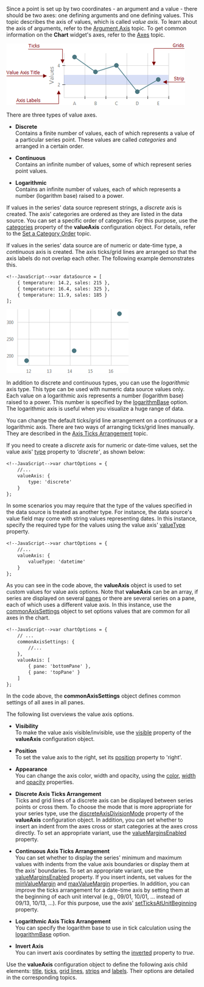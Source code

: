 Since a point is set up by two coordinates - an argument and a value - there should be two axes: one defining arguments and one defining values. This topic describes the axis of values, which is called _value axis_. To learn about the axis of arguments, refer to the [Argument Axis](/concepts/20%20Data%20Visualization/10%20Charts/10%20Chart%20Elements/050%20Axes/10%20Argument%20Axis.md '/Documentation/Guide/Data_Visualization/Charts/Chart_Elements/#Axes/Argument_Axis') topic. To get common information on the **Chart** widget's axes, refer to the [Axes](/concepts/20%20Data%20Visualization/10%20Charts/10%20Chart%20Elements/050%20Axes/03%20Axes.md '/Documentation/Guide/Data_Visualization/Charts/Chart_Elements/#Axes') topic.

![Value Axis](/images/ChartJS/ValueAxis.png)

There are three types of value axes.

* **Discrete**		
Contains a finite number of values, each of which represents a value of a particular series point. These values are called _categories_ and arranged in a certain order.

* **Continuous**		
Contains an infinite number of values, some of which represent series point values.

* **Logarithmic**		
Contains an infinite number of values, each of which represents a number (logarithm base) raised to a power.

If values in the series' data source represent strings, a _discrete_ axis is created. The axis' categories are ordered as they are listed in the data source. You can set a specific order of categories. For this purpose, use the [categories](/api-reference/20%20Data%20Visualization%20Widgets/10%20dxChart/1%20Configuration/valueAxis/categories.md '/Documentation/ApiReference/Data_Visualization_Widgets/dxChart/Configuration/valueAxis/#categories') property of the **valueAxis** configuration object. For details, refer to the [Set a Category Order](/concepts/20%20Data%20Visualization/10%20Charts/10%20Chart%20Elements/050%20Axes/40%20Set%20a%20Category%20Order.md '/Documentation/Guide/Data_Visualization/Charts/Chart_Elements/#Axes/Set_a_Category_Order') topic.

If values in the series' data source are of numeric or date-time type, a _continuous_ axis is created. The axis ticks/grid lines are arranged so that the axis labels do not overlap each other. The following example demonstrates this.

	<!--JavaScript-->var dataSource = [
		{ temperature: 14.2, sales: 215 },
		{ temperature: 16.4, sales: 325 },
		{ temperature: 11.9, sales: 185 }
	];

![Continuous Value Axis](/images/ChartJS/ContinuousValueAxis.png)

In addition to discrete and continuous types, you can use the _logarithmic_ axis type. This type can be used with numeric data source values only. Each value on a logarithmic axis represents a number (logarithm base) raised to a power. This number is specified by the [logarithmBase](/api-reference/20%20Data%20Visualization%20Widgets/10%20dxChart/1%20Configuration/valueAxis/logarithmBase.md '/Documentation/ApiReference/Data_Visualization_Widgets/dxChart/Configuration/valueAxis/#logarithmBase') option. The logarithmic axis is useful when you visualize a huge range of data.

You can change the default ticks/grid line arrangement on a continuous or a logarithmic axis. There are two ways of arranging ticks/grid lines manually. They are described in the [Axis Ticks Arrangement](/concepts/20%20Data%20Visualization/10%20Charts/10%20Chart%20Elements/050%20Axes/30%20Axis%20Ticks%20Arrangement.md '/Documentation/Guide/Data_Visualization/Charts/Chart_Elements/#Axes/Axis_Ticks_Arrangement') topic.

If you need to create a _discrete_ axis for numeric or date-time values, set the value axis' [type](/api-reference/20%20Data%20Visualization%20Widgets/10%20dxChart/1%20Configuration/valueAxis/type.md '/Documentation/ApiReference/Data_Visualization_Widgets/dxChart/Configuration/valueAxis/#type') property to *'discrete'*, as shown below:

	<!--JavaScript-->var chartOptions = {
		//...
        valueAxis: {
			type: 'discrete'
		}
	};

In some scenarios you may require that the type of the values specified in the data source is treated as another type. For instance, the data source's value field may come with string values representing dates. In this instance, specify the required type for the values using the value axis' [valueType](/api-reference/20%20Data%20Visualization%20Widgets/10%20dxChart/1%20Configuration/valueAxis/valueType.md '/Documentation/ApiReference/Data_Visualization_Widgets/dxChart/Configuration/valueAxis/#valueType') property.

	<!--JavaScript-->var chartOptions = {
		//...
        valueAxis: {
			valueType: 'datetime'
		}
	};

As you can see in the code above, the **valueAxis** object is used to set custom values for value axis options. Note that **valueAxis** can be an array, if series are displayed on several [panes](/concepts/20%20Data%20Visualization/10%20Charts/10%20Chart%20Elements/110%20Panes.md '/Documentation/Guide/Data_Visualization/Charts/Chart_Elements/#Panes') or there are several series on a pane, each of which uses a different value axis. In this instance, use the [commonAxisSettings](/api-reference/20%20Data%20Visualization%20Widgets/10%20dxChart/1%20Configuration/commonAxisSettings '/Documentation/ApiReference/Data_Visualization_Widgets/dxChart/Configuration/commonAxisSettings/') object to set options values that are common for all axes in the chart.

	<!--JavaScript-->var chartOptions = {
        // ...
		commonAxisSettings: {
			//...
		},
		valueAxis: [
			{ pane: 'bottomPane' },
			{ pane: 'topPane' }
		]
	};

In the code above, the **commonAxisSettings** object defines common settings of all axes in all panes.

The following list overviews the value axis options.

* **Visibility**		
To make the value axis visible/invisible, use the [visible](/api-reference/20%20Data%20Visualization%20Widgets/10%20dxChart/1%20Configuration/commonAxisSettings/visible.md '/Documentation/ApiReference/Data_Visualization_Widgets/dxChart/Configuration/valueAxis/#visible') property of the **valueAxis** configuration object.

* **Position**		
To set the value axis to the right, set its [position](/api-reference/20%20Data%20Visualization%20Widgets/10%20dxChart/1%20Configuration/valueAxis/position.md '/Documentation/ApiReference/Data_Visualization_Widgets/dxChart/Configuration/valueAxis/#position') property to 'right'.

* **Appearance**		
You can change the axis color, width and opacity, using the [color](/api-reference/20%20Data%20Visualization%20Widgets/10%20dxChart/1%20Configuration/commonAxisSettings/color.md '/Documentation/ApiReference/Data_Visualization_Widgets/dxChart/Configuration/valueAxis/#color'), [width](/api-reference/20%20Data%20Visualization%20Widgets/10%20dxChart/1%20Configuration/commonAxisSettings/width.md '/Documentation/ApiReference/Data_Visualization_Widgets/dxChart/Configuration/valueAxis/#width') and [opacity](/api-reference/20%20Data%20Visualization%20Widgets/10%20dxChart/1%20Configuration/commonAxisSettings/opacity.md '/Documentation/ApiReference/Data_Visualization_Widgets/dxChart/Configuration/valueAxis/#opacity') properties.

* **Discrete Axis Ticks Arrangement**		
Ticks and grid lines of a discrete axis can be displayed between series points or cross them. To choose the mode that is more appropriate for your series type, use the [discreteAxisDivisionMode](/api-reference/20%20Data%20Visualization%20Widgets/10%20dxChart/1%20Configuration/commonAxisSettings/discreteAxisDivisionMode.md '/Documentation/ApiReference/Data_Visualization_Widgets/dxChart/Configuration/valueAxis/#discreteAxisDivisionMode') property of the **valueAxis** configuration object. In addition, you can set whether to insert an indent from the axes cross or start categories at the axes cross directly. To set an appropriate variant, use the [valueMarginsEnabled](/api-reference/20%20Data%20Visualization%20Widgets/10%20dxChart/1%20Configuration/valueAxis/valueMarginsEnabled.md '/Documentation/ApiReference/Data_Visualization_Widgets/dxChart/Configuration/valueAxis/#valueMarginsEnabled') property.

* **Continuous Axis Ticks Arrangement**		
You can set whether to display the series' minimum and maximum values with indents from the value axis boundaries or display them at the axis' boundaries. To set an appropriate variant, use the [valueMarginsEnabled](/api-reference/20%20Data%20Visualization%20Widgets/10%20dxChart/1%20Configuration/valueAxis/valueMarginsEnabled.md '/Documentation/ApiReference/Data_Visualization_Widgets/dxChart/Configuration/valueAxis/#valueMarginsEnabled') property. If you insert indents, set values for the [minValueMargin](/api-reference/20%20Data%20Visualization%20Widgets/10%20dxChart/1%20Configuration/commonAxisSettings/minValueMargin.md '/Documentation/ApiReference/Data_Visualization_Widgets/dxChart/Configuration/valueAxis/#minValueMargin') and [maxValueMargin](/api-reference/20%20Data%20Visualization%20Widgets/10%20dxChart/1%20Configuration/commonAxisSettings/maxValueMargin.md '/Documentation/ApiReference/Data_Visualization_Widgets/dxChart/Configuration/valueAxis/#maxValueMargin') properties. In addition, you can improve the ticks arrangement for a date-time axis by setting them at the beginning of each unit interval (e.g., 09/01, 10/01, ... instead of 09/13, 10/13, ...). For this purpose, use the axis' [setTicksAtUnitBeginning](/api-reference/20%20Data%20Visualization%20Widgets/10%20dxChart/1%20Configuration/commonAxisSettings/setTicksAtUnitBeginning.md '/Documentation/ApiReference/Data_Visualization_Widgets/dxChart/Configuration/valueAxis/#setTicksAtUnitBeginning') property.

* **Logarithmic Axis Ticks Arrangement**		
You can specify the logarithm base to use in tick calculation using the [logarithmBase](/api-reference/20%20Data%20Visualization%20Widgets/10%20dxChart/1%20Configuration/valueAxis/logarithmBase.md '/Documentation/ApiReference/Data_Visualization_Widgets/dxChart/Configuration/valueAxis/#logarithmBase') option.

* **Invert Axis**		
You can invert axis coordinates by setting the [inverted](/api-reference/20%20Data%20Visualization%20Widgets/10%20dxChart/1%20Configuration/commonAxisSettings/inverted.md '/Documentation/ApiReference/Data_Visualization_Widgets/dxChart/Configuration/valueAxis/#inverted') property to _true_.

Use the **valueAxis** configuration object to define the following axis child elements: [title](/concepts/20%20Data%20Visualization/10%20Charts/10%20Chart%20Elements/060%20Axes%20Titles.md '/Documentation/Guide/Data_Visualization/Charts/Chart_Elements/#Axes_Titles'), [ticks](/concepts/20%20Data%20Visualization/10%20Charts/10%20Chart%20Elements/080%20Axis%20Ticks/01%20Axis%20Ticks.md '/Documentation/Guide/Data_Visualization/Charts/Chart_Elements/#Axis_Ticks'), [grid lines](/concepts/20%20Data%20Visualization/10%20Charts/10%20Chart%20Elements/090%20Grid/01%20Grid.md '/Documentation/Guide/Data_Visualization/Charts/Chart_Elements/#Grid'), [strips](/concepts/20%20Data%20Visualization/10%20Charts/10%20Chart%20Elements/100%20Strips.md '/Documentation/Guide/Data_Visualization/Charts/Chart_Elements/#Strips') and [labels](/concepts/20%20Data%20Visualization/10%20Charts/10%20Chart%20Elements/070%20Axis%20Labels.md '/Documentation/Guide/Data_Visualization/Charts/Chart_Elements/#Axis_Labels'). Their options are detailed in the corresponding topics.
